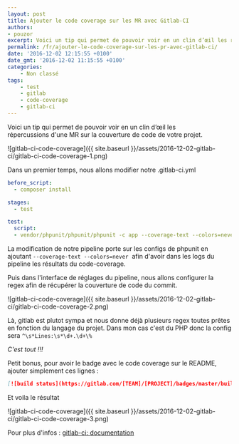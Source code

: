 ```yaml
---
layout: post
title: Ajouter le code coverage sur les MR avec Gitlab-CI
authors:
- pouzor
excerpt: Voici un tip qui permet de pouvoir voir en un clin d’œil les répercussions d'une MR sur la couverture de code de votre projet.
permalink: /fr/ajouter-le-code-coverage-sur-les-pr-avec-gitlab-ci/
date: '2016-12-02 12:15:55 +0100'
date_gmt: '2016-12-02 11:15:55 +0100'
categories:
    - Non classé
tags:
    - test
    - gitlab
    - code-coverage
    - gitlab-ci
---
```



Voici un tip qui permet de pouvoir voir en un clin d’œil les répercussions d'une MR sur la couverture de code de votre projet.


![gitlab-ci-code-coverage]({{ site.baseurl }}/assets/2016-12-02-gitlab-ci/gitlab-ci-code-coverage-1.png)


Dans un premier temps, nous allons modifier notre .gitlab-ci.yml

```yaml
before_script:
  - composer install

stages:
  - test

test:
  script:
  - vendor/phpunit/phpunit/phpunit -c app --coverage-text --colors=never
```

La modification de notre pipeline porte sur les configs de phpunit en ajoutant ```--coverage-text --colors=never```  afin d'avoir dans les logs du pipeline les résultats du code-coverage.

Puis dans l'interface de réglages du pipeline, nous allons configurer la regex afin de récupérer la couverture de code du commit.


![gitlab-ci-code-coverage]({{ site.baseurl }}/assets/2016-12-02-gitlab-ci/gitlab-ci-code-coverage-2.png)

Là, gitlab est plutot sympa et nous donne déjà plusieurs regex toutes prêtes en fonction du langage du projet. Dans mon cas c'est du PHP donc la config sera ```^\s*Lines:\s*\d+.\d+\%```

*C'est tout !!!*

Petit bonus, pour avoir le badge avec le code coverage sur le README, ajouter simplement ces lignes :

```md
[![build status](https://gitlab.com/[TEAM]/[PROJECT]/badges/master/build.svg)](https://gitlab.com/[TEAM]/[PROJECT]/commits/master)
```

Et voila le résultat

![gitlab-ci-code-coverage]({{ site.baseurl }}/assets/2016-12-02-gitlab-ci/gitlab-ci-code-coverage-3.png)

Pour plus d'infos : [gitlab-ci: documentation](https://docs.gitlab.com/ee/user/project/pipelines/settings.html#test-coverage-parsing)
